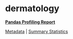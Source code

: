 # dermatology

[**Pandas Profiling Report**](https://epistasislab.github.io/penn-ml-benchmarks/profile/dermatology.html)

[Metadata](metadata.yaml) | [Summary Statistics](summary_stats.tsv)


